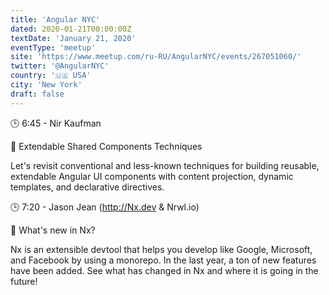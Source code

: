 ```yaml
---
title: 'Angular NYC'
dated: 2020-01-21T00:00:00Z
textDate: 'January 21, 2020'
eventType: 'meetup'
site: 'https://www.meetup.com/ru-RU/AngularNYC/events/267051060/'
twitter: '@AngularNYC'
country: '🇺🇸 USA'
city: 'New York'
draft: false
---
```


🕒 6:45 - Nir Kaufman

🎤 Extendable Shared Components Techniques

Let's revisit conventional and less-known techniques for building reusable, extendable Angular UI components with content projection, dynamic templates, and declarative directives.


🕒 7:20 - Jason Jean (http://Nx.dev & Nrwl.io)

🎤 What's new in Nx?

Nx is an extensible devtool that helps you develop like Google, Microsoft, and Facebook by using a monorepo. In the last year, a ton of new features have been added. See what has changed in Nx and where it is going in the future!
